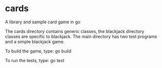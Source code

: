 # cards
A library and sample card game in go

The cards directory contains generic classes, the blackjack directory classes are specific to blackjack. The main directory has two test programs and a simple blackjack game.

To build the game, type: go build

To run the tests, type: go test
